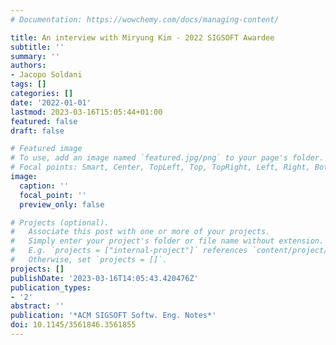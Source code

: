 ```yaml
---
# Documentation: https://wowchemy.com/docs/managing-content/

title: An interview with Miryung Kim - 2022 SIGSOFT Awardee
subtitle: ''
summary: ''
authors:
- Jacopo Soldani
tags: []
categories: []
date: '2022-01-01'
lastmod: 2023-03-16T15:05:44+01:00
featured: false
draft: false

# Featured image
# To use, add an image named `featured.jpg/png` to your page's folder.
# Focal points: Smart, Center, TopLeft, Top, TopRight, Left, Right, BottomLeft, Bottom, BottomRight.
image:
  caption: ''
  focal_point: ''
  preview_only: false

# Projects (optional).
#   Associate this post with one or more of your projects.
#   Simply enter your project's folder or file name without extension.
#   E.g. `projects = ["internal-project"]` references `content/project/deep-learning/index.md`.
#   Otherwise, set `projects = []`.
projects: []
publishDate: '2023-03-16T14:05:43.420476Z'
publication_types:
- '2'
abstract: ''
publication: '*ACM SIGSOFT Softw. Eng. Notes*'
doi: 10.1145/3561846.3561855
---
```

